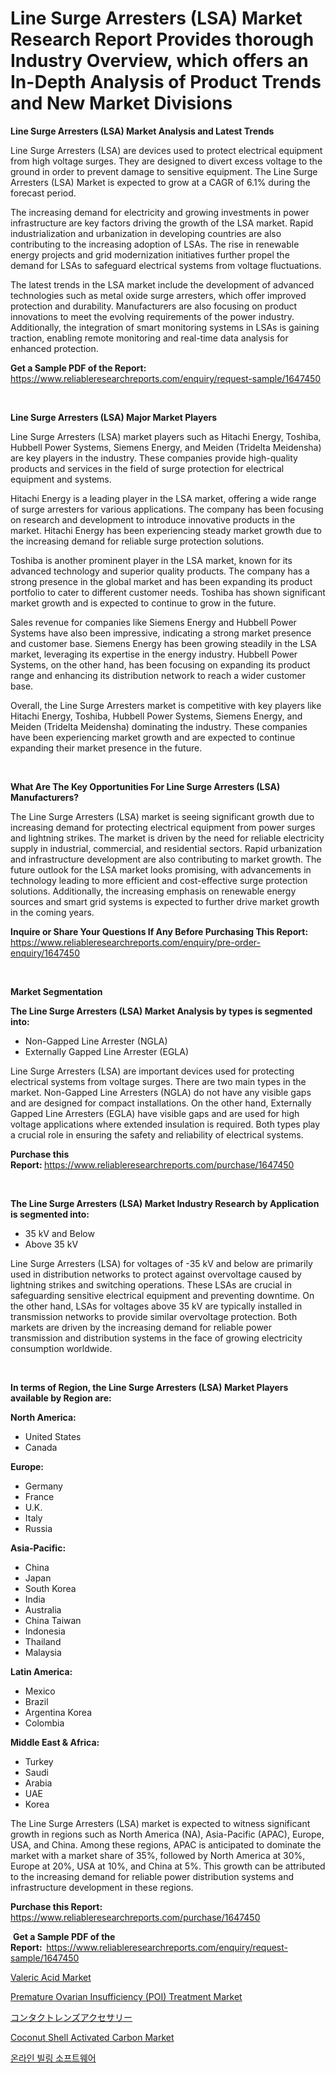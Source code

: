 <p><h1>Line Surge Arresters (LSA) Market Research Report Provides thorough Industry Overview, which offers an In-Depth Analysis of Product Trends and New Market Divisions</h1></p><p><strong>Line Surge Arresters (LSA) Market Analysis and Latest Trends</strong></p>
<p><p>Line Surge Arresters (LSA) are devices used to protect electrical equipment from high voltage surges. They are designed to divert excess voltage to the ground in order to prevent damage to sensitive equipment. The Line Surge Arresters (LSA) Market is expected to grow at a CAGR of 6.1% during the forecast period. </p><p>The increasing demand for electricity and growing investments in power infrastructure are key factors driving the growth of the LSA market. Rapid industrialization and urbanization in developing countries are also contributing to the increasing adoption of LSAs. The rise in renewable energy projects and grid modernization initiatives further propel the demand for LSAs to safeguard electrical systems from voltage fluctuations.</p><p>The latest trends in the LSA market include the development of advanced technologies such as metal oxide surge arresters, which offer improved protection and durability. Manufacturers are also focusing on product innovations to meet the evolving requirements of the power industry. Additionally, the integration of smart monitoring systems in LSAs is gaining traction, enabling remote monitoring and real-time data analysis for enhanced protection.</p></p>
<p><strong>Get a Sample PDF of the Report:&nbsp;</strong> <a href="https://www.reliableresearchreports.com/enquiry/request-sample/1647450">https://www.reliableresearchreports.com/enquiry/request-sample/1647450</a></p>
<p>&nbsp;</p>
<p><strong>Line Surge Arresters (LSA) Major Market Players</strong></p>
<p><p>Line Surge Arresters (LSA) market players such as Hitachi Energy, Toshiba, Hubbell Power Systems, Siemens Energy, and Meiden (Tridelta Meidensha) are key players in the industry. These companies provide high-quality products and services in the field of surge protection for electrical equipment and systems.</p><p>Hitachi Energy is a leading player in the LSA market, offering a wide range of surge arresters for various applications. The company has been focusing on research and development to introduce innovative products in the market. Hitachi Energy has been experiencing steady market growth due to the increasing demand for reliable surge protection solutions.</p><p>Toshiba is another prominent player in the LSA market, known for its advanced technology and superior quality products. The company has a strong presence in the global market and has been expanding its product portfolio to cater to different customer needs. Toshiba has shown significant market growth and is expected to continue to grow in the future.</p><p>Sales revenue for companies like Siemens Energy and Hubbell Power Systems have also been impressive, indicating a strong market presence and customer base. Siemens Energy has been growing steadily in the LSA market, leveraging its expertise in the energy industry. Hubbell Power Systems, on the other hand, has been focusing on expanding its product range and enhancing its distribution network to reach a wider customer base.</p><p>Overall, the Line Surge Arresters market is competitive with key players like Hitachi Energy, Toshiba, Hubbell Power Systems, Siemens Energy, and Meiden (Tridelta Meidensha) dominating the industry. These companies have been experiencing market growth and are expected to continue expanding their market presence in the future.</p></p>
<p>&nbsp;</p>
<p><strong>What Are The Key Opportunities For Line Surge Arresters (LSA) Manufacturers?</strong></p>
<p><p>The Line Surge Arresters (LSA) market is seeing significant growth due to increasing demand for protecting electrical equipment from power surges and lightning strikes. The market is driven by the need for reliable electricity supply in industrial, commercial, and residential sectors. Rapid urbanization and infrastructure development are also contributing to market growth. The future outlook for the LSA market looks promising, with advancements in technology leading to more efficient and cost-effective surge protection solutions. Additionally, the increasing emphasis on renewable energy sources and smart grid systems is expected to further drive market growth in the coming years.</p></p>
<p><strong>Inquire or Share Your Questions If Any Before Purchasing This Report:</strong> <a href="https://www.reliableresearchreports.com/enquiry/pre-order-enquiry/1647450">https://www.reliableresearchreports.com/enquiry/pre-order-enquiry/1647450</a></p>
<p>&nbsp;</p>
<p><strong>Market Segmentation</strong></p>
<p><strong>The Line Surge Arresters (LSA) Market Analysis by types is segmented into:</strong></p>
<p><ul><li>Non-Gapped Line Arrester (NGLA)</li><li>Externally Gapped Line Arrester (EGLA)</li></ul></p>
<p><p>Line Surge Arresters (LSA) are important devices used for protecting electrical systems from voltage surges. There are two main types in the market. Non-Gapped Line Arresters (NGLA) do not have any visible gaps and are designed for compact installations. On the other hand, Externally Gapped Line Arresters (EGLA) have visible gaps and are used for high voltage applications where extended insulation is required. Both types play a crucial role in ensuring the safety and reliability of electrical systems.</p></p>
<p><strong>Purchase this Report:&nbsp;</strong><a href="https://www.reliableresearchreports.com/purchase/1647450">https://www.reliableresearchreports.com/purchase/1647450</a></p>
<p>&nbsp;</p>
<p><strong>The Line Surge Arresters (LSA) Market Industry Research by Application is segmented into:</strong></p>
<p><ul><li>35 kV and Below</li><li>Above 35 kV</li></ul></p>
<p><p>Line Surge Arresters (LSA) for voltages of -35 kV and below are primarily used in distribution networks to protect against overvoltage caused by lightning strikes and switching operations. These LSAs are crucial in safeguarding sensitive electrical equipment and preventing downtime. On the other hand, LSAs for voltages above 35 kV are typically installed in transmission networks to provide similar overvoltage protection. Both markets are driven by the increasing demand for reliable power transmission and distribution systems in the face of growing electricity consumption worldwide.</p></p>
<p>&nbsp;</p>
<p><strong>In terms of Region, the Line Surge Arresters (LSA) Market Players available by Region are:</strong></p>
<p>
    <p> <strong> North America: </strong>
        <ul>
            <li>United States</li>
            <li>Canada</li>
        </ul>
        </p> 
    <p> <strong> Europe: </strong>
        <ul>
            <li>Germany</li>
            <li>France</li>
            <li>U.K.</li>
            <li>Italy</li>
            <li>Russia</li>
        </ul>
        </p> 
    <p> <strong> Asia-Pacific: </strong>
        <ul>
            <li>China</li>
            <li>Japan</li>
            <li>South Korea</li>
            <li>India</li>
            <li>Australia</li>
            <li>China Taiwan</li>
            <li>Indonesia</li>
            <li>Thailand</li>
            <li>Malaysia</li>
        </ul>
        </p> 
    <p> <strong> Latin America: </strong>
        <ul>
            <li>Mexico</li>
            <li>Brazil</li>
            <li>Argentina Korea</li>
            <li>Colombia</li>
        </ul>
        </p> 
    <p> <strong> Middle East & Africa: </strong>
        <ul>
            <li>Turkey</li>
            <li>Saudi</li>
            <li>Arabia</li>
            <li>UAE</li>
            <li>Korea</li>
        </ul>
    </p>
    </p>
<p><p>The Line Surge Arresters (LSA) market is expected to witness significant growth in regions such as North America (NA), Asia-Pacific (APAC), Europe, USA, and China. Among these regions, APAC is anticipated to dominate the market with a market share of 35%, followed by North America at 30%, Europe at 20%, USA at 10%, and China at 5%. This growth can be attributed to the increasing demand for reliable power distribution systems and infrastructure development in these regions.</p></p>
<p><strong>Purchase this Report: </strong><a href="https://www.reliableresearchreports.com/purchase/1647450">https://www.reliableresearchreports.com/purchase/1647450</a></p>
<p>&nbsp;<strong>Get a Sample PDF of the Report:&nbsp;&nbsp;</strong><a href="https://www.reliableresearchreports.com/enquiry/request-sample/1647450">https://www.reliableresearchreports.com/enquiry/request-sample/1647450</a></p>
<p><strong></strong></p>
<p><p><a href="https://view.publitas.com/reportprime-1/valeric-acid-market-size-reflecting-a-forecast-till-2031-market-by-type-by-application-and-by-geography/">Valeric Acid Market</a></p><p><a href="https://bubble-tree-ea4.notion.site/Insights-into-Premature-Ovarian-Insufficiency-POI-Treatment-Market-Size-Analysing-Market-Share-T-026c6fcadf374f1988a19b42a7530525">Premature Ovarian Insufficiency (POI) Treatment Market</a></p><p><a href="https://medium.com/@zaneriver645/%E3%82%B3%E3%83%B3%E3%82%BF%E3%82%AF%E3%83%88%E3%83%AC%E3%83%B3%E3%82%BA%E3%82%A2%E3%82%AF%E3%82%BB%E3%82%B5%E3%83%AA%E3%83%BC%E5%B8%82%E5%A0%B4%E3%81%AF-%E5%B8%82%E5%A0%B4%E3%82%B7%E3%82%A7%E3%82%A2-%E3%82%B5%E3%82%A4%E3%82%BA-2031%E5%B9%B4%E3%81%BE%E3%81%A7%E3%81%AE%E4%BA%88%E6%B8%AC%E5%80%A4%E3%81%AB%E7%84%A6%E7%82%B9%E3%82%92%E5%BD%93%E3%81%A6%E3%81%A6%E3%81%84%E3%81%BE%E3%81%99-3a4a6290bb62">コンタクトレンズアクセサリー</a></p><p><a href="https://view.publitas.com/reportprime-1/coconut-shell-activated-carbon-market-size-furnishes-valuable-information-encompassing-market-share-market-trends-and-projections-spanning-from-2024-to-2031/">Coconut Shell Activated Carbon Market</a></p><p><a href="https://medium.com/@sarah.douby/%EC%98%A8%EB%9D%BC%EC%9D%B8-%EB%B9%8C%EB%A7%81-%EC%86%8C%ED%94%84%ED%8A%B8%EC%9B%A8%EC%96%B4-%EC%8B%9C%EC%9E%A5-%EC%A0%84%EB%A7%9D-%EC%82%B0%EC%97%85-%EA%B0%9C%EC%9A%94-%EB%B0%8F-%EC%98%88%EC%B8%A1-2024%EB%85%84%EB%B6%80%ED%84%B0-2031%EB%85%84-be6207c9910d">온라인 빌링 소프트웨어</a></p></p>